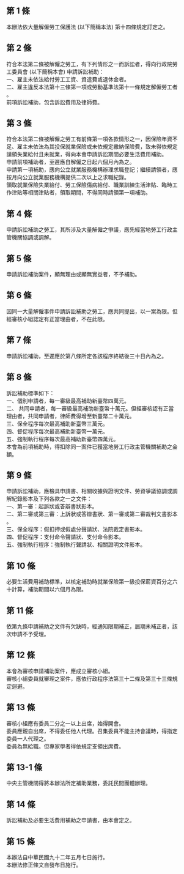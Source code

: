 第 1 條
-------
本辦法依大量解僱勞工保護法 (以下簡稱本法) 第十四條規定訂定之。

第 2 條
-------
符合本法第二條被解僱之勞工，有下列情形之一而訴訟者，得向行政院勞  
工委員會 (以下簡稱本會) 申請訴訟補助：  
一、雇主未依法給付勞工工資、資遣費或退休金者。  
二、雇主違反本法第十三條第一項或勞動基準法第十一條規定解僱勞工者  
    。  
前項訴訟補助，包含訴訟費用及律師費。

第 3 條
-------
符合本法第二條被解僱之勞工有前條第一項各款情形之一，因保險年資不  
足、雇主未依法為其投保就業保險或未依規定繳納保險費，致未得依規定  
請領失業給付且未就業，得向本會申請訴訟期間必要生活費用補助。  
申請前項補助者，至遲應自解僱之日起六個月內為之。  
申請第一項補助，應向公立就業服務機構辦理求職登記；繼續請領者，應  
按月向公立就業服務機構提供二次以上之求職紀錄。  
領取就業保險失業給付、勞工保險傷病給付、職業訓練生活津貼、臨時工  
作津貼等相關津貼者，領取期間，不得同時請領第一項補助。

第 4 條
-------
申請訴訟補助之勞工，其所涉及大量解僱之爭議，應先經當地勞工行政主  
管機關協調或調解。

第 5 條
-------
申請訴訟補助案件，顯無理由或顯無實益者，不予補助。

第 6 條
-------
因同一大量解僱事件申請訴訟補助之勞工，應共同提出，以一案為限。但  
經審核小組認定有正當理由者，不在此限。

第 7 條
-------
申請訴訟補助，至遲應於第八條所定各該程序終結後三十日內為之。

第 8 條
-------
訴訟補助標準如下：  
一、個別申請者，每一審級最高補助新臺幣四萬元。  
二、 共同申請者，每一審級最高補助新臺幣十萬元。但經審核認有正當  
     理由者，共同申請者，律師費得增至新臺幣二十萬元。  
三、保全程序每次最高補助新臺幣三萬元。  
四、督促程序每次最高補助新臺幣一萬元。  
五、強制執行程序每次最高補助新臺幣四萬元。  
本會為前項補助時，得扣除同一案件已獲當地勞工行政主管機關補助之金  
額。

第 9 條
-------
申請訴訟補助，應檢具申請書、相關收據與證明文件、勞資爭議協調或調  
解紀錄影本及下列各款之一之文件：  
一、第一審：起訴狀或答辯書狀影本。  
二、第二審或第三審：上訴狀或答辯書狀、第一審或第二審裁判文書影本  
    。  
三、保全程序：假扣押或假處分聲請狀、法院裁定書影本。  
四、督促程序：支付命令聲請狀、支付命令影本。  
五、強制執行程序：強制執行聲請狀、相關證明文件影本。

第 10 條
--------
必要生活費用補助標準，以核定補助時就業保險第一級投保薪資百分之六  
十計算，補助期間以六個月為限。

第 11 條
--------
依第九條申請補助之文件有欠缺時，經通知限期補正，屆期未補正者，該  
次申請不予受理。

第 12 條
--------
本會為審核申請補助案件，應成立審核小組。  
審核小組委員就審理之案件，應依行政程序法第三十二條及第三十三條規  
定迴避。

第 13 條
--------
審核小組應有委員二分之一以上出席，始得開會。  
委員應親自出席，不得委任他人代理。召集委員不能主持會議時，得指定  
委員一人代理之。  
委員為無給職。但專家學者得依規定支領出席費。

第 13-1 條
----------
中央主管機關得將本辦法所定補助業務，委託民間團體辦理。

第 14 條
--------
訴訟補助及必要生活費用補助之申請書，由本會定之。

第 15 條
--------
本辦法自中華民國九十二年五月七日施行。  
本辦法修正條文自發布日施行。

